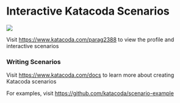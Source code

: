 # Interactive Katacoda Scenarios

[![](http://shields.katacoda.com/katacoda/parag2388/count.svg)](https://www.katacoda.com/parag2388 "Get your profile on Katacoda.com")

Visit https://www.katacoda.com/parag2388 to view the profile and interactive scenarios

### Writing Scenarios
Visit https://www.katacoda.com/docs to learn more about creating Katacoda scenarios

For examples, visit https://github.com/katacoda/scenario-example
